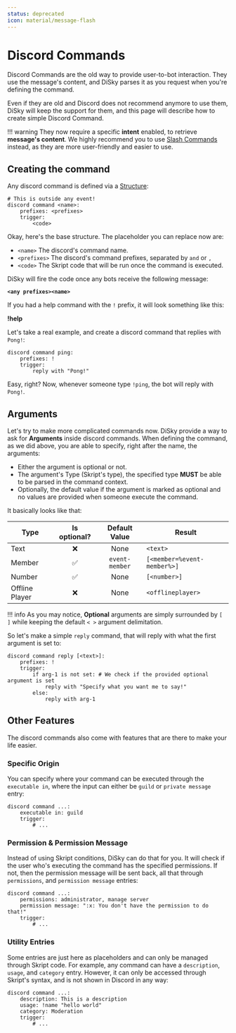 ```yaml
---
status: deprecated
icon: material/message-flash
---
```


# Discord Commands

Discord Commands are the old way to provide user-to-bot interaction. They use the message's content, and DiSky parses it as you request when you're defining the command.

Even if they are old and Discord does not recommend anymore to use them, DiSky will keep the support for them, and this page will describe how to create simple Discord Command.

!!! warning
    They now require a specific **intent** enabled, to retrieve **message's content**.
    We highly recommend you to use [Slash Commands](../interactions/slash-commands.md) instead, as they are more user-friendly and easier to use.

## Creating the command

Any discord command is defined via a [Structure](../getting-started/2-bot-loading.md#bot-loading):

```applescript
# This is outside any event!
discord command <name>:
    prefixes: <prefixes>
    trigger:
        <code>
```

Okay, here's the base structure. The placeholder you can replace now are:

* `<name>` The discord's command name.
* `<prefixes>` The discord's command prefixes, separated by `and` or `,`
* `<code>` The Skript code that will be run once the command is executed.

DiSky will fire the code once any bots receive the following message:

**`<any prefixes><name>`**

If you had a help command with the `!` prefix, it will look something like this:

**!help**

Let's take a real example, and create a discord command that replies with `Pong!`:

```applescript
discord command ping:
    prefixes: !
    trigger:
        reply with "Pong!"
```

Easy, right? Now, whenever someone type `!ping`, the bot will reply with `Pong!`.

## Arguments

Let's try to make more complicated commands now. DiSky provide a way to ask for **Arguments** inside discord commands. When defining the command, as we did above, you are able to specify, right after the name, the arguments:

* Either the argument is optional or not.
* The argument's Type (Skript's type), the specified type **MUST** be able to be parsed in the command context.
* Optionally, the default value if the argument is marked as optional and no values are provided when someone execute the command.

It basically looks like that:

| Type           |    Is optional?    | Default Value  | Result                      |
|----------------|:------------------:|:--------------:|-----------------------------|
| Text           |        :x:         |      None      | `<text>`                    |
| Member         | :white_check_mark: | `event-member` | `[<member=%event-member%>]` |
| Number         | :white_check_mark: |      None      | `[<number>]`                |
| Offline Player |        :x:         |      None      | `<offlineplayer>`           |

!!! info
    As you may notice, **Optional** arguments are simply surrounded by `[ ]` while keeping the default `< >` argument delimitation.

So let's make a simple `reply` command, that will reply with what the first argument is set to:

```applescript
discord command reply [<text>]:
    prefixes: !
    trigger:
        if arg-1 is not set: # We check if the provided optional argument is set
            reply with "Specify what you want me to say!"
        else:
            reply with arg-1
```

## Other Features

The discord commands also come with features that are there to make your life easier.

### Specific Origin

You can specify where your command can be executed through the `executable in`, where the input can either be `guild` or `private message` entry:

```applescript
discord command ...:
    executable in: guild
    trigger:
        # ...
```

### Permission & Permission Message

Instead of using Skript conditions, DiSky can do that for you. It will check if the user who's executing the command has the specified permissions. If not, then the permission message will be sent back, all that through `permissions`, and `permission message` entries:

```applescript
discord command ...:
    permissions: administrator, manage server
    permission message: ":x: You don't have the permission to do that!"
    trigger:
        # ...
```

### Utility Entries

Some entries are just here as placeholders and can only be managed through Skript code. For example, any command can have a `description`, `usage`, and `category` entry. However, it can only be accessed through Skript's syntax, and is not shown in Discord in any way:

```applescript
discord command ...:
    description: This is a description
    usage: !name "hello world"
    category: Moderation
    trigger:
        # ...
```
